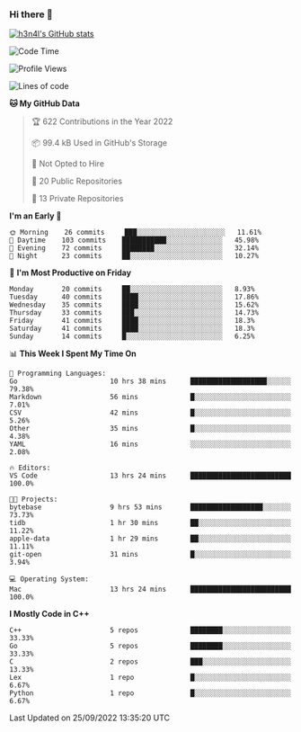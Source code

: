 ### Hi there 👋

[![h3n4l's GitHub stats](https://github-readme-stats.vercel.app/api?username=h3n4l&count_private=true&show_icons=true&theme=radical)](https://github.com/h3n4l/github-readme-stats)

<!--START_SECTION:waka-->
![Code Time](http://img.shields.io/badge/Code%20Time-692%20hrs%208%20mins-blue)

![Profile Views](http://img.shields.io/badge/Profile%20Views-8-blue)

![Lines of code](https://img.shields.io/badge/From%20Hello%20World%20I%27ve%20Written-43%20Thousand%20lines%20of%20code-blue)

**🐱 My GitHub Data** 

> 🏆 622 Contributions in the Year 2022
 > 
> 📦 99.4 kB Used in GitHub's Storage 
 > 
> 🚫 Not Opted to Hire
 > 
> 📜 20 Public Repositories 
 > 
> 🔑 13 Private Repositories  
 > 
**I'm an Early 🐤** 

```text
🌞 Morning    26 commits     ███░░░░░░░░░░░░░░░░░░░░░░   11.61% 
🌆 Daytime    103 commits    ███████████░░░░░░░░░░░░░░   45.98% 
🌃 Evening    72 commits     ████████░░░░░░░░░░░░░░░░░   32.14% 
🌙 Night      23 commits     ██░░░░░░░░░░░░░░░░░░░░░░░   10.27%

```
📅 **I'm Most Productive on Friday** 

```text
Monday       20 commits     ██░░░░░░░░░░░░░░░░░░░░░░░   8.93% 
Tuesday      40 commits     ████░░░░░░░░░░░░░░░░░░░░░   17.86% 
Wednesday    35 commits     ████░░░░░░░░░░░░░░░░░░░░░   15.62% 
Thursday     33 commits     ███░░░░░░░░░░░░░░░░░░░░░░   14.73% 
Friday       41 commits     ████░░░░░░░░░░░░░░░░░░░░░   18.3% 
Saturday     41 commits     ████░░░░░░░░░░░░░░░░░░░░░   18.3% 
Sunday       14 commits     █░░░░░░░░░░░░░░░░░░░░░░░░   6.25%

```


📊 **This Week I Spent My Time On** 

```text
💬 Programming Languages: 
Go                       10 hrs 38 mins      ███████████████████░░░░░░   79.38% 
Markdown                 56 mins             █░░░░░░░░░░░░░░░░░░░░░░░░   7.01% 
CSV                      42 mins             █░░░░░░░░░░░░░░░░░░░░░░░░   5.26% 
Other                    35 mins             █░░░░░░░░░░░░░░░░░░░░░░░░   4.38% 
YAML                     16 mins             ░░░░░░░░░░░░░░░░░░░░░░░░░   2.08%

🔥 Editors: 
VS Code                  13 hrs 24 mins      █████████████████████████   100.0%

🐱‍💻 Projects: 
bytebase                 9 hrs 53 mins       ██████████████████░░░░░░░   73.73% 
tidb                     1 hr 30 mins        ██░░░░░░░░░░░░░░░░░░░░░░░   11.22% 
apple-data               1 hr 29 mins        ██░░░░░░░░░░░░░░░░░░░░░░░   11.11% 
git-open                 31 mins             █░░░░░░░░░░░░░░░░░░░░░░░░   3.94%

💻 Operating System: 
Mac                      13 hrs 24 mins      █████████████████████████   100.0%

```

**I Mostly Code in C++** 

```text
C++                      5 repos             ████████░░░░░░░░░░░░░░░░░   33.33% 
Go                       5 repos             ████████░░░░░░░░░░░░░░░░░   33.33% 
C                        2 repos             ███░░░░░░░░░░░░░░░░░░░░░░   13.33% 
Lex                      1 repo              █░░░░░░░░░░░░░░░░░░░░░░░░   6.67% 
Python                   1 repo              █░░░░░░░░░░░░░░░░░░░░░░░░   6.67%

```



 Last Updated on 25/09/2022 13:35:20 UTC
<!--END_SECTION:waka-->

